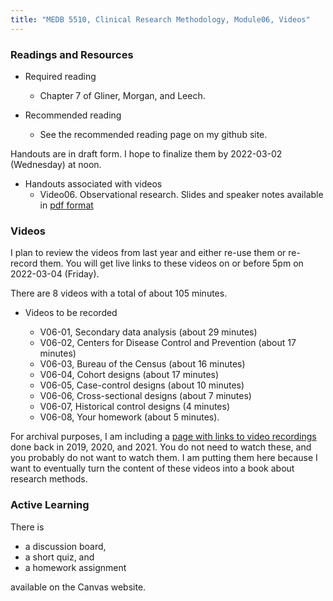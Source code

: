 ```yaml
---
title: "MEDB 5510, Clinical Research Methodology, Module06, Videos"
---
```


### Readings and Resources

+ Required reading
  + Chapter 7 of Gliner, Morgan, and Leech.

+ Recommended reading
  + See the recommended reading page on my github site.

Handouts are in draft form. I hope to finalize them by 2022-03-02 (Wednesday) at noon.

+ Handouts associated with videos
  + Video06. Observational research. Slides and speaker notes available in [pdf format][git1]

### Videos

I plan to review the videos from last year and either re-use them or re-record them. You will get live links to these videos on or before 5pm on 2022-03-04 (Friday).

There are 8 videos with a total of about 105 minutes.

+ Videos to be recorded

  + V06-01, Secondary data analysis (about 29 minutes)
  + V06-02, Centers for Disease Control and Prevention (about 17 minutes)
  + V06-03, Bureau of the Census (about 16 minutes)
  + V06-04, Cohort designs (about 17 minutes)
  + V06-05, Case-control designs (about 10 minutes)
  + V06-06, Cross-sectional designs (about 7 minutes)
  + V06-07, Historical control designs (4 minutes)
  + V06-08, Your homework (about 5 minutes).

For archival purposes, I am including a [page with links to video recordings][git0] done back in 2019, 2020, and 2021. You do not need to watch these, and you probably do not want to watch them. I am putting them here because I want to eventually turn the content of these videos into a book about research methods.

### Active Learning

There is

+ a discussion board,
+ a short quiz, and
+ a homework assignment

available on the Canvas website.

[git0]: https://github.com/pmean/classes/blob/master/clinical-research-methodology/modules/5510-99-videos.md
[git1]: https://github.com/pmean/classes/blob/master/clinical-research-methodology/results/video06-slides-and-speaker-notes.pdf

